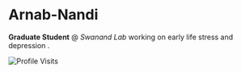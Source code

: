 # Arnab-Nandi

**Graduate Student** @ *Swanand Lab* working on early life stress and depression .

![Profile Visits](https://visitor-badge.laobi.icu/badge?page_id=Arnab-Nandi)
